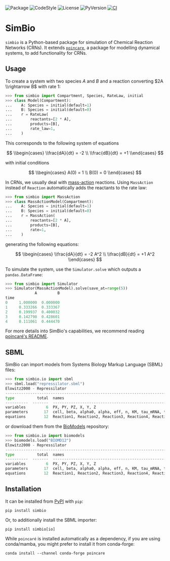 ![Package](https://img.shields.io/pypi/v/simbio?label=simbio)
![CodeStyle](https://img.shields.io/badge/code%20style-black-000000.svg)
![License](https://img.shields.io/pypi/l/simbio?label=license)
![PyVersion](https://img.shields.io/pypi/pyversions/simbio?label=python)
[![CI](https://github.com/hgrecco/simbio/actions/workflows/ci.yml/badge.svg)](https://github.com/hgrecco/simbio/actions/workflows/ci.yml)

# SimBio

`simbio` is a Python-based package for simulation of Chemical Reaction Networks (CRNs).
It extends [`poincare`](https://github.com/maurosilber/poincare),
a package for modelling dynamical systems,
to add functionality for CRNs.

## Usage

To create a system with two species $A$ and $B$
and a reaction converting $2A \\rightarrow B$ with rate 1:

```python
>>> from simbio import Compartment, Species, RateLaw, initial
>>> class Model(Compartment):
...    A: Species = initial(default=1)
...    B: Species = initial(default=0)
...    r = RateLaw(
...        reactants=[2 * A],
...        products=[B],
...        rate_law=1,
...    )
```

This corresponds to the following system of equations

$$
\\begin{cases}
\\frac{dA}{dt} = -2 \\
\\frac{dB}{dt} = +1
\\end{cases}
$$

with initial conditions

$$
\\begin{cases}
A(0) = 1 \\
B(0) = 0
\\end{cases}
$$

In CRNs,
we usually deal with [mass-action](https://en.wikipedia.org/wiki/Law_of_mass_action) reactions.
Using `MassAction` instead of `Reaction` automatically adds the reactants to the rate law:

```python
>>> from simbio import MassAction
>>> class MassActionModel(Compartment):
...    A: Species = initial(default=1)
...    B: Species = initial(default=0)
...    r = MassAction(
...        reactants=[2 * A],
...        products=[B],
...        rate=1,
...    )
```

generating the following equations:

$$
\\begin{cases}
\\frac{dA}{dt} = -2 A^2 \\
\\frac{dB}{dt} = +1 A^2
\\end{cases}
$$

To simulate the system,
use the `Simulator.solve` which outputs a `pandas.DataFrame`:

```python
>>> from simbio import Simulator
>>> Simulator(MassActionModel).solve(save_at=range(5))
             A         B
time
0     1.000000  0.000000
1     0.333266  0.333367
2     0.199937  0.400032
3     0.142798  0.428601
4     0.111061  0.444470
```

For more details into SimBio's capabilities,
we recommend reading [poincaré's README](https://github.com/maurosilber/poincare).

## SBML

SimBio can import models from Systems Biology Markup Language (SBML) files:

```python
>>> from simbio.io import sbml
>>> sbml.load("repressilator.sbml")
Elowitz2000 - Repressilator
-----------------------------------------------------------------------------------
type          total  names
----------  -------  --------------------------------------------------------------
variables         6  PX, PY, PZ, X, Y, Z
parameters       17  cell, beta, alpha0, alpha, eff, n, KM, tau_mRNA, tau_prot, ...
equations        12  Reaction1, Reaction2, Reaction3, Reaction4, Reaction5, ...
```

or download them from the [BioModels](https://www.ebi.ac.uk/biomodels/) repository:

```python
>>> from simbio.io import biomodels
>>> biomodels.load("BIOMD12")
Elowitz2000 - Repressilator
-----------------------------------------------------------------------------------
type          total  names
----------  -------  --------------------------------------------------------------
variables         6  PX, PY, PZ, X, Y, Z
parameters       17  cell, beta, alpha0, alpha, eff, n, KM, tau_mRNA, tau_prot, ...
equations        12  Reaction1, Reaction2, Reaction3, Reaction4, Reaction5, ...
```

## Installation

It can be installed from [PyPI](https://pypi.org/p/simbio) with `pip`:

```
pip install simbio
```

Or, to additionally install the SBML importer:

```
pip install simbio[io]
```

While `poincaré` is installed automatically as a dependency,
if you are using conda/mamba,
you might prefer to install it from conda-forge:

```
conda install --channel conda-forge poincare
```
